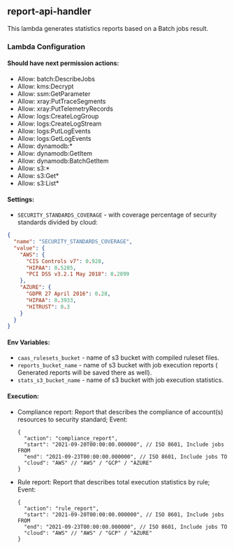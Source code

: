 ## report-api-handler

This lambda generates statistics reports based on a Batch jobs result.

### Lambda Configuration

#### Should have next permission actions:
- Allow: batch:DescribeJobs
- Allow: kms:Decrypt
- Allow: ssm:GetParameter
- Allow: xray:PutTraceSegments
- Allow: xray:PutTelemetryRecords
- Allow: logs:CreateLogGroup
- Allow: logs:CreateLogStream
- Allow: logs:PutLogEvents
- Allow: logs:GetLogEvents
- Allow: dynamodb:*
- Allow: dynamodb:GetItem
- Allow: dynamodb:BatchGetItem
- Allow: s3:*
- Allow: s3:Get*
- Allow: s3:List*

#### Settings:

- `SECURITY_STANDARDS_COVERAGE` - with coverage percentage of security standards
  divided by cloud:

```json
{
  "name": "SECURITY_STANDARDS_COVERAGE",
  "value": {
    "AWS": {
      "CIS Controls v7": 0.928,
      "HIPAA": 0.5285,
      "PCI DSS v3.2.1 May 2018": 0.2899
    },
    "AZURE": {
      "GDPR 27 April 2016": 0.28,
      "HIPAA": 0.3933,
      "HITRUST": 0.3
    }
  }
}
```

#### Env Variables:

- `caas_rulesets_bucket` - name of s3 bucket with compiled ruleset files.
- `reports_bucket_name` - name of s3 bucket with job execution reports (
  Generated reports will be saved there as well).
- `stats_s3_bucket_name` - name of s3 bucket with job execution statistics.

#### Execution:

- Compliance report:
  Report that describes the compliance of account(s) resources to security
  standard; Event:
  ```json5
  {
    "action": "compliance_report",
    "start": "2021-09-20T00:00:00.000000", // ISO 8601, Include jobs FROM
    "end": "2021-09-23T00:00:00.000000", // ISO 8601, Include jobs TO
    "cloud": "AWS" // "AWS" / "GCP" / "AZURE"
  }
  ```

- Rule report:
  Report that describes total execution statistics by rule; Event:
  ```json5
  {
    "action": "rule_report",
    "start": "2021-09-20T00:00:00.000000", // ISO 8601, Include jobs FROM
    "end": "2021-09-23T00:00:00.000000", // ISO 8601, Include jobs TO
    "cloud": "AWS" // "AWS" / "GCP" / "AZURE"
  }
  ```
